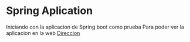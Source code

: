 # Spring Aplication

Iniciando con la aplicacion de Spring boot como prueba
Para poder ver la aplicacion en la web [Direccion](https://young-woodland-72426.herokuapp.com/)